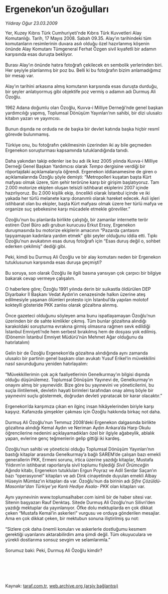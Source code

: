 # Ergenekon’un özoğulları

*Yıldıray Oğur 23.03.2009*

<div class="taraf_structure_2col_1zq">
<div class="margen_n">



 <p>Yer, Kuzey Kıbrıs Türk Cumhuriyeti’nde Kıbrıs Türk Kuvvetleri Alay Komutanlığı. Tarih, 17 Mayıs 2008. Sabah 09.35. Alay’ın tarihindeki tüm komutanların resimlerinin duvara asılı olduğu özel hazırlanmış köşenin önünde Alay Komutanı Tümgeneral Ferhat Özgen sivil kıyafetli bir adamın karşısında esas duruşta bekliyor. <br/><br/>Burası Alay’ın önünde hatıra fotoğrafı çekilecek en sembolik yerlerinden biri. Her şeyiyle planlanmış bir poz bu. Belli ki bu fotoğrafın bizim anlamadığımız bir mesajı var. <br/><br/>Alay’ın tarihini arkasına almış komutanın karşısında esas duruşta durduğu, bir şeyler anlatıyormuş gibi objektife poz vermiş o adamın adı Durmuş Ali Özoğlu. <br/><br/>1962 Adana doğumlu olan Özoğlu, Kuvva-i Milliye Derneği’nde genel başkan yardımcılığı yapmış, Toplumsal Dönüşüm Yayınları’nın sahibi, bir dizi ulusalcı kitabın yazarı ve yayımcısı. <br/><br/>Bunun dışında ne orduda ne de başka bir devlet katında başka hiçbir resmî görevde bulunmamış. <br/><br/>Türkiye onu, bu fotoğrafın çekilmesinin üzerinden iki ay bile geçmeden Ergenekon soruşturması kapsamında tutuklandığında tanıdı. <br/><br/>Daha yakından takip edenler ise bu adı ilk kez 2005 yılında Kuvva-i Milliye Derneği Genel Başkan Yardımcısı olarak <i>Tempo</i> dergisine verdiği bir röportajdaki açıklamalarıyla öğrendi. Ergenekon iddianamesine de giren o açıklamalarında Özoğlu şöyle demişti: “Metropolleri kuşatan başta Kürt mafyası olmak üzere, tüm şehir terörüne karşı bir girişim başlatıyoruz. Tam 2.000 motorize ekipten oluşan telsizli istihbarat ekiplerini 2007 içinde hazırlıyoruz. Bu 2.000 kişilik ekip, öncelikli olarak İstanbul içinde ve iki yakada her türlü melanete karşı donanımlı olarak hareket edecek. Asli işleri istihbarat olan bu ekipler, başta Kürt mafyası olmak üzere her türlü mafya ve organize suç şebekesine karşı mücadele etmekle görevliler.” <br/><br/>Özoğlu’nun bu planlarda birlikte çalıştığı, bir zamanlar internette terör estiren Özel Büro adlı grubun kurucusu Erkut Ersoy, Ergenekon duruşmasında bu motorize ekiplerin amacının “Pazarda çantasını taşıyamayan kadınlara yardım etmek” gibi şeyler olduğunu iddia etti. Tıpkı Özoğlu’nun avukatının esas duruş fotoğrafı için “Esas duruş değil o, sohbet ederken çekilmiş” dediği gibi. <br/><br/>Peki, kimdi bu Durmuş Ali Özoğlu ve bir alay komutanı neden bir Ergenekon tutuklusunun karşısında esas duruşa geçmişti? <br/><br/>Bu soruya, son olarak Özoğlu ile ilgili basına yansıyan çok çarpıcı bir bilgiye bakarak cevap vermeye çalışalım. <br/><br/>O haberlere göre; Özoğlu 1991 yılında derin bir suikastla öldürülen DEP Diyarbakır İl Başkanı Vedat Aydın’ın cenazesinde halkın üzerine ateş edilmesiyle yaşanan ölümleri protesto için İstanbul’da yapılan molotof kokteylli gösteride PKK zanlısı olarak gözaltına alınmış. <br/><br/>Önce gazeteci olduğunu söyleyen ama bunu ispatlayamayan Özoğlu’nun üzerinden bir de sahte kimlikler çıkmış. Tüm bunlar gözaltına alındığı karakoldaki soruşturma evrakına girmiş olmasına rağmen sevk edildiği İstanbul Emniyeti’nde hem serbest bırakılmış hem de dosyası yok edilmiş. (Dönemin İstanbul Emniyet Müdürü’nün Mehmet Ağar olduğunu da hatırlatalım) <br/><br/>Gelin bir de Özoğlu Ergenekon’da gözaltına alındığında aynı zamanda ulusalcı bir partinin genel başkanı olan avukatı Yusuf Erikel’in müvekkilini nasıl savunduğunu yeniden hatırlayalım: <br/><br/>“Müvekkillerimin çok açık faaliyetlerinin Genelkurmay’ın bilgisi dışında olduğu düşünülemez. Toplumsal Dönüşüm Yayınevi de, Genelkurmay’ın onayını almış bir yayınevidir. Bize göre bu yayınevini ve yöneticilerini, bu suçla ilintilemek, devletin hayati birimleri tarafından onay almış böyle bir yayınevini suçlu göstermek, doğrudan devleti yıpratacak bir karar olacaktır.” <br/><br/>Ergenekon’da karşımıza çıkan en ilginç insan hikâyelerinden biriyle karşı kaşıyız. Kafanızda şimşekler çakması için Özoğlu hakkında birkaç not daha. <br/><br/>Durmuş Ali Özoğlu’nun Temmuz 2008’deki Ergenekon dalgasında birlikte gözaltına alındığı Kemal Aydın ve Neriman Aydın Ankara’da Harp Okulu öğrencilerine nedenini açıklayamadıkları özel bir ilgiyle ağabeylik, ablalık yapan, evlerine genç teğmenlerin gelip gittiği iki kardeş. <br/><br/>Özoğlu’nun sahibi ve yöneticisi olduğu Toplumsal Dönüşüm Yayınları’nın bastığı kitaplar arasında Genelkurmay’a bağlı SAREM’de çalışan bazı emekli generallerin PKK, Ermeni sorunu, irtica üzerine yazdığı kitaplar, Mustafa Yıldırım’ın istihbarat raporlarıyla sivil toplumu fişlediği <i>Sivil Örümceğin Ağında</i> kitabı, Ergenekon tutukluları Ergun Poyraz ve Adil Serdar Saçan’ın bazı “operasyonel” kitapları ve adı Dink cinayetinde duyulan emekli Albay Hüseyin Mümtaz’ın kitapları da var. Özoğlu’nun da birinin adı <i>Şifre Çözüldü-Masonlar’dan Türkiye’ye Kanlı Hediye Asala- PKK </i>olan kitapları var. <br/><br/>Aynı yayınevinin www.toplumsalhaber.com isimli bir de haber sitesi var. Sitenin başyazarı Rauf Denktaş. Sitede Durmuş Ali Özoğlu’nun Silivri’den yazdığı mektuplar da yayınlanıyor. Öfke dolu mektuplarda en çok dikkat çeken “Mustafa Kemal’in askerleri” vurgusu ve orduya gönderilen mesajlar. Ama en çok dikkat çeken, bir mektubun sonuna iliştirilmiş şu not: <br/><br/>“Sizlere çok daha önemli konuları ve askerlerle dostluğumu kesmem gerektiği uyarılarını aktarabilirdim ama şimdi değil. Tüm okuyuculara ve yürekli dostlarıma sonsuz sevgim ve selamlarımla.” <br/><br/>Sorumuz baki: Peki, Durmuş Ali Özoğlu kimdir?</p>
<br/>
<br/>
<br/>



<br/>


<div id="taraf_not">
</div>

</div>


</div>

Kaynak: [taraf.com.tr](http://www.taraf.com.tr:80/makale/4640.htm), [web.archive.org (arşiv bağlantısı)](http://web.archive.org/web/20090913020402/http://www.taraf.com.tr:80/makale/4640.htm)
